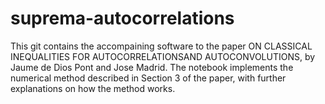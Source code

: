 # suprema-autocorrelations
This git contains the accompaining software to the paper ON CLASSICAL INEQUALITIES FOR AUTOCORRELATIONSAND AUTOCONVOLUTIONS, by Jaume de Dios Pont and Jose Madrid. The notebook implements the numerical method described in Section 3 of the paper, with further explanations on how the method works.
